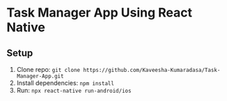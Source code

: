 # Task Manager App Using React Native
## Setup  
1. Clone repo: `git clone https://github.com/Kaveesha-Kumaradasa/Task-Manager-App.git`  
2. Install dependencies: `npm install`  
3. Run: `npx react-native run-android/ios`  
 
